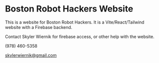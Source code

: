 # Boston Robot Hackers Website

This is a website for Boston Robot Hackers. It is a Vite/React/Tailwind website with a Firebase backend.

Contact Skyler Wiernik for firebase access, or other help with the website.

(978) 460-5358

skylerwiernik@gmail.com